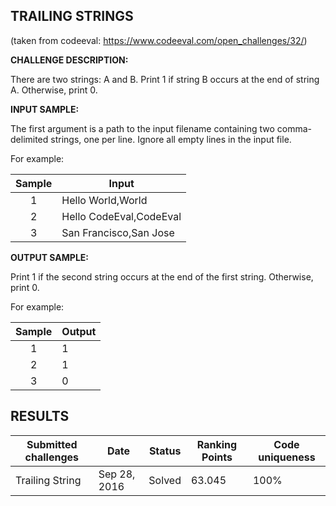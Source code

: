 ## TRAILING STRINGS
(taken from codeeval: <https://www.codeeval.com/open_challenges/32/>)

**CHALLENGE DESCRIPTION:**

There are two strings: A and B. Print 1 if string B occurs at the end of string A. Otherwise, print 0.

**INPUT SAMPLE:**

The first argument is a path to the input filename containing two comma-delimited strings, one per line. Ignore all empty lines in the input file.

For example:

| Sample | Input |
|:------:|------|
| 1 | Hello World,World |
| 2 | Hello CodeEval,CodeEval |
| 3 | San Francisco,San Jose |

**OUTPUT SAMPLE:**

Print 1 if the second string occurs at the end of the first string. Otherwise, print 0.

For example:

| Sample | Output |
|:------:|------|
| 1 | 1 |
| 2 | 1 |
| 3 | 0 |

## RESULTS

| Submitted challenges | Date | Status | Ranking Points | Code uniqueness |
|----------------------|------|--------|----------------|-----------------|
| Trailing String | Sep 28, 2016 | Solved | 63.045 | 100% |